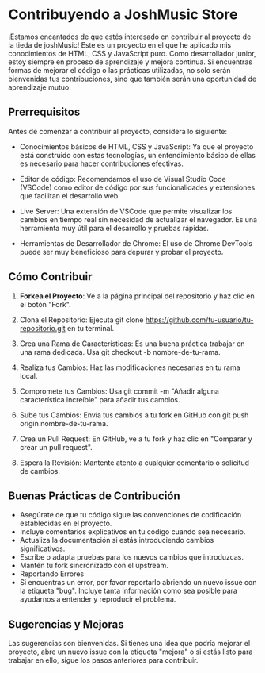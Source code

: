 # Contribuyendo a JoshMusic Store
¡Estamos encantados de que estés interesado en contribuir al proyecto de la tieda de joshMusic!  Este es un proyecto en el que he aplicado mis conocimientos de HTML, CSS y JavaScript puro. Como desarrollador junior, estoy siempre en proceso de aprendizaje y mejora continua. Si encuentras formas de mejorar el código o las prácticas utilizadas, no solo serán bienvenidas tus contribuciones, sino que también serán una oportunidad de aprendizaje mutuo.

## Prerrequisitos
Antes de comenzar a contribuir al proyecto, considera lo siguiente:

* Conocimientos básicos de HTML, CSS y JavaScript: Ya que el proyecto está construido con estas tecnologías, un entendimiento básico de ellas es necesario para hacer contribuciones efectivas.

* Editor de código: Recomendamos el uso de Visual Studio Code (VSCode) como editor de código por sus funcionalidades y extensiones que facilitan el desarrollo web.

* Live Server: Una extensión de VSCode que permite visualizar los cambios en tiempo real sin necesidad de actualizar el navegador. Es una herramienta muy útil para el desarrollo y pruebas rápidas.

* Herramientas de Desarrollador de Chrome: El uso de Chrome DevTools puede ser muy beneficioso para depurar y probar el proyecto.



## Cómo Contribuir
1. **Forkea el Proyecto**: Ve a la página principal del repositorio y haz clic en el botón "Fork".

2. Clona el Repositorio: Ejecuta git clone https://github.com/tu-usuario/tu-repositorio.git en tu terminal.

3. Crea una Rama de Características: Es una buena práctica trabajar en una rama dedicada. Usa git checkout -b nombre-de-tu-rama.

4. Realiza tus Cambios: Haz las modificaciones necesarias en tu rama local.

5. Compromete tus Cambios: Usa git commit -m "Añadir alguna característica increíble" para añadir tus cambios.

6. Sube tus Cambios: Envía tus cambios a tu fork en GitHub con git push origin nombre-de-tu-rama.

7. Crea un Pull Request: En GitHub, ve a tu fork y haz clic en "Comparar y crear un pull request".

8. Espera la Revisión: Mantente atento a cualquier comentario o solicitud de cambios.

## Buenas Prácticas de Contribución
* Asegúrate de que tu código sigue las convenciones de codificación establecidas en el proyecto.
* Incluye comentarios explicativos en tu código cuando sea necesario.
* Actualiza la documentación si estás introduciendo cambios significativos.
* Escribe o adapta pruebas para los nuevos cambios que introduzcas.
* Mantén tu fork sincronizado con el upstream.
* Reportando Errores
* Si encuentras un error, por favor reportarlo abriendo un nuevo issue con la etiqueta "bug". Incluye tanta información como sea posible para ayudarnos a entender y reproducir el problema.

## Sugerencias y Mejoras
Las sugerencias son bienvenidas. Si tienes una idea que podría mejorar el proyecto, abre un nuevo issue con la etiqueta "mejora" o si estás listo para trabajar en ello, sigue los pasos anteriores para contribuir.
